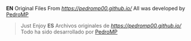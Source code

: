 **EN** Original Files From *https://pedromp00.github.io/*
All was developed by [PedroMP](https://github.com/PedroMP00)
>Just Enjoy
**ES**
Archivos originales de *https://pedromp00.github.io/* 
Todo ha sido desarrollado por [PedroMP](https://github.com/PedroMP00)

